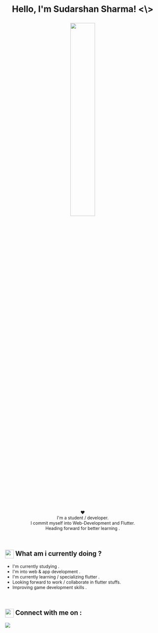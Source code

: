 <h1><p align="center">Hello, I'm Sudarshan Sharma! <\> </h1></p>

<p align="center" ><img 
 src="https://user-images.githubusercontent.com/22797857/90096358-dba16400-dd54-11ea-8e44-e181ada72661.gif" width="40%"/></p>


<p align="center"> ♥ <br>I'm a student / developer.<br/>I commit myself into Web-Development and Flutter.<br> Heading forward for better learning .<br></p><br/>


<summary><h2><img src="https://emojis.slackmojis.com/emojis/images/1520808873/3643/cool-doge.gif?1520808873" align="center"
                width="28" /> What am i currently doing ? </h2></summary>

- I'm currently studying .
- I'm into web & app development .
- I'm currently learning / specializing flutter .
- Looking forward to work / collaborate in flutter stuffs.
- Improving game development skills .
<br>
<summary><h2><img src="https://emojis.slackmojis.com/emojis/images/1579216111/7550/pikachu_wave.gif?1579216111" align="center"
                width="28" /> Connect with me on : </h2></summary>
                <p align = "center">
 

[<img src = "https://img.shields.io/badge/instagram-%23E4405F.svg?&style=for-the-badge&logo=instagram&logoColor=white">](https://www.instagram.com/thesad_soul69/)



</p>

<br>

